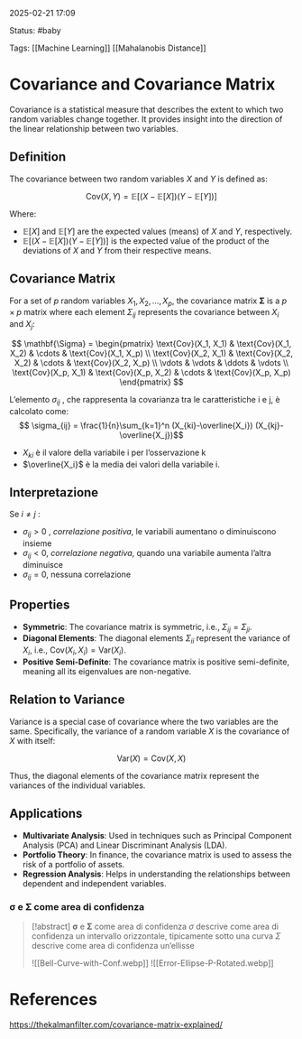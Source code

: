 2025-02-21 17:09

Status: #baby

Tags: [[Machine Learning]] [[Mahalanobis Distance]]
# Covariance and Covariance Matrix

Covariance is a statistical measure that describes the extent to which two random variables change together. It provides insight into the direction of the linear relationship between two variables.

## Definition

The covariance between two random variables $X$ and $Y$ is defined as:

$$
\text{Cov}(X, Y) = \mathbb{E}[(X - \mathbb{E}[X])(Y - \mathbb{E}[Y])]
$$

Where:
- $\mathbb{E}[X]$ and $\mathbb{E}[Y]$ are the expected values (means) of $X$ and $Y$, respectively.
- $\mathbb{E}[(X - \mathbb{E}[X])(Y - \mathbb{E}[Y])]$ is the expected value of the product of the deviations of $X$ and $Y$ from their respective means.
## Covariance Matrix
For a set of $p$ random variables $X_1, X_2, \ldots, X_p$, the covariance matrix $\mathbf{\Sigma}$ is a $p \times p$ matrix where each element $\Sigma_{ij}$ represents the covariance between $X_i$ and $X_j$:

$$
\mathbf{\Sigma} = \begin{pmatrix}
\text{Cov}(X_1, X_1) & \text{Cov}(X_1, X_2) & \cdots & \text{Cov}(X_1, X_p) \\
\text{Cov}(X_2, X_1) & \text{Cov}(X_2, X_2) & \cdots & \text{Cov}(X_2, X_p) \\
\vdots & \vdots & \ddots & \vdots \\
\text{Cov}(X_p, X_1) & \text{Cov}(X_p, X_2) & \cdots & \text{Cov}(X_p, X_p)
\end{pmatrix}
$$

L’elemento $\sigma_{ij}$ , che rappresenta la covarianza tra le caratteristiche i e j, è calcolato come: $$ \sigma_{ij} = \frac{1}{n}\sum_{k=1}^n (X_{ki}-\overline{X_i}) (X_{kj}-\overline{X_j})$$
- $X_{ki}$ è il valore della variabile i per l’osservazione k
- $\overline{X_i}$ è la media dei valori della variabile i.

## Interpretazione

Se $i\neq j$ :
- $\sigma_{ij} > 0$ , *correlazione positiva*, le variabili aumentano o diminuiscono insieme
- $\sigma_{ij} < 0$, *correlazione negativa*, quando una variabile aumenta l’altra diminuisce
- $\sigma_{ij} = 0$, nessuna correlazione
## Properties

- **Symmetric**: The covariance matrix is symmetric, i.e., $\Sigma_{ij} = \Sigma_{ji}$.
- **Diagonal Elements**: The diagonal elements $\Sigma_{ii}$ represent the variance of $X_i$, i.e., $\text{Cov}(X_i, X_i) = \text{Var}(X_i)$.
- **Positive Semi-Definite**: The covariance matrix is positive semi-definite, meaning all its eigenvalues are non-negative.
## Relation to Variance
Variance is a special case of covariance where the two variables are the same. Specifically, the variance of a random variable $X$ is the covariance of $X$ with itself:

$$
\text{Var}(X) = \text{Cov}(X, X)
$$

Thus, the diagonal elements of the covariance matrix represent the variances of the individual variables.
## Applications

- **Multivariate Analysis**: Used in techniques such as Principal Component Analysis (PCA) and Linear Discriminant Analysis (LDA).
- **Portfolio Theory**: In finance, the covariance matrix is used to assess the risk of a portfolio of assets.
- **Regression Analysis**: Helps in understanding the relationships between dependent and independent variables.

### $\mathbf{\sigma}$ e $\mathbf{\Sigma}$ come area di confidenza

> [!abstract] $\mathbf{\sigma}$ e $\mathbf{\Sigma}$ come area di confidenza
> $\sigma$ descrive come area di confidenza un intervallo orizzontale, tipicamente sotto una curva
> $\Sigma$ descrive come area di confidenza un’ellisse
> 
> ![[Bell-Curve-with-Conf.webp]]
> ![[Error-Ellipse-P-Rotated.webp]]

# References
https://thekalmanfilter.com/covariance-matrix-explained/